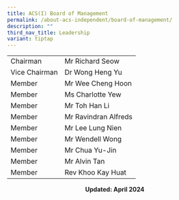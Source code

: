 ```yaml
---
title: ACS(I) Board of Management
permalink: /about-acs-independent/board-of-management/
description: ""
third_nav_title: Leadership
variant: tiptap
---
```

|               |                         |
|---------------|-------------------------|
| Chairman      | Mr Richard Seow         |
| Vice Chairman | Dr Wong Heng Yu         |
| Member        | Mr Wee Cheng Hoon       |
| Member        | Ms Charlotte Yew        |
| Member        | Mr Toh Han Li           |
| Member        | Mr Ravindran Alfreds         |
| Member        | Mr Lee Lung Nien        |
| Member        | Mr Wendell Wong         |
| Member        | Mr Chua Yu-Jin          |
| Member        | Mr Alvin Tan           |
| Member        | Rev Khoo Kay Huat |

<center><b>Updated: April 2024</b></center>